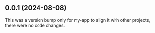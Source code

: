## 0.0.1 (2024-08-08)

This was a version bump only for my-app to align it with other projects, there were no code changes.